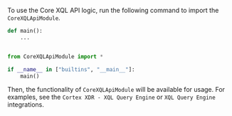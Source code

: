 To use the Core XQL API logic, run the following command to import the `CoreXQLApiModule`.

```python
def main():
    ...


from CoreXQLApiModule import *

if __name__ in ["builtins", "__main__"]:
    main()
```

Then, the functionality of `CoreXQLApiModule` will be available for usage. For examples, see the `Cortex XDR - XQL Query Engine` or `XQL Query Engine` integrations.